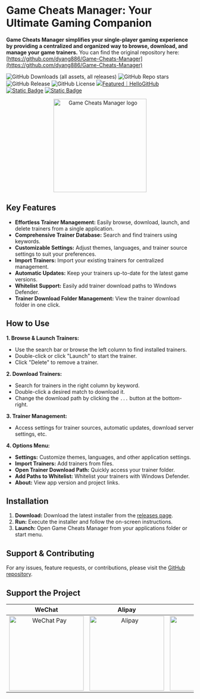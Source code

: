 # Game Cheats Manager: Your Ultimate Gaming Companion

**Game Cheats Manager simplifies your single-player gaming experience by providing a centralized and organized way to browse, download, and manage your game trainers.**  You can find the original repository here: [https://github.com/dyang886/Game-Cheats-Manager](https://github.com/dyang886/Game-Cheats-Manager)

![GitHub Downloads (all assets, all releases)](https://img.shields.io/github/downloads/dyang886/Game-Cheats-Manager/total) ![GitHub Repo stars](https://img.shields.io/github/stars/dyang886/Game-Cheats-Manager?style=flat&color=ffc000) ![GitHub Release](https://img.shields.io/github/v/release/dyang886/Game-Cheats-Manager?link=https%3A%2F%2Fgithub.com%2Fdyang886%2FGame-Cheats-Manager%2Freleases%2Flatest) ![GitHub License](https://img.shields.io/github/license/dyang886/Game-Cheats-Manager) <a href="https://hellogithub.com/repository/3ca6e8e23401477282ba72d2d8932311" target="_blank"><img src="https://abroad.hellogithub.com/v1/widgets/recommend.svg?rid=3ca6e8e23401477282ba72d2d8932311&claim_uid=UrZOap0AkvuRw7D&theme=small" alt="Featured｜HelloGitHub" /></a> <a href="https://discord.gg/d627qVyHEF" target="_blank"><img alt="Static Badge" src="https://img.shields.io/badge/Join_Discord-f0f0f0?logo=discord"></a> <a href="https://pd.qq.com/s/h06qbdey6" target="_blank"><img alt="Static Badge" src="https://img.shields.io/badge/Join_QQ-f0f0f0?logo=qq"></a>

<div align="center">
    <img src="src/assets/logo.png" alt="Game Cheats Manager logo" width="250" />
</div>

## Key Features

*   **Effortless Trainer Management:** Easily browse, download, launch, and delete trainers from a single application.
*   **Comprehensive Trainer Database:** Search and find trainers using keywords.
*   **Customizable Settings:** Adjust themes, languages, and trainer source settings to suit your preferences.
*   **Import Trainers:** Import your existing trainers for centralized management.
*   **Automatic Updates:** Keep your trainers up-to-date for the latest game versions.
*   **Whitelist Support:** Easily add trainer download paths to Windows Defender.
*   **Trainer Download Folder Management:** View the trainer download folder in one click.

## How to Use

**1. Browse & Launch Trainers:**

*   Use the search bar or browse the left column to find installed trainers.
*   Double-click or click "Launch" to start the trainer.
*   Click "Delete" to remove a trainer.

**2. Download Trainers:**

*   Search for trainers in the right column by keyword.
*   Double-click a desired match to download it.
*   Change the download path by clicking the `...` button at the bottom-right.

**3. Trainer Management:**

*   Access settings for trainer sources, automatic updates, download server settings, etc.

**4. Options Menu:**

*   **Settings:** Customize themes, languages, and other application settings.
*   **Import Trainers:** Add trainers from files.
*   **Open Trainer Download Path:** Quickly access your trainer folder.
*   **Add Paths to Whitelist:** Whitelist your trainers with Windows Defender.
*   **About:** View app version and project links.

## Installation

1.  **Download:** Download the latest installer from the [releases page](https://github.com/dyang886/Game-Cheats-Manager/releases).
2.  **Run:** Execute the installer and follow the on-screen instructions.
3.  **Launch:** Open Game Cheats Manager from your applications folder or start menu.

## Support & Contributing

For any issues, feature requests, or contributions, please visit the [GitHub repository](https://github.com/dyang886/Game-Cheats-Manager).

## Support the Project

|                            WeChat                            |                          Alipay                          |                          QQ                          |
| :----------------------------------------------------------: | :------------------------------------------------------: | :--------------------------------------------------: |
| <img src="src/assets/wechat.png" alt="WeChat Pay" width="200" /> | <img src="src/assets/alipay.png" alt="Alipay" width="200" /> | <img src="src/assets/qq.png" alt="QQ Pay" width="200" /> |